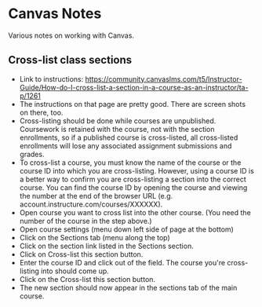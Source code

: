 # Canvas Notes

Various notes on working with Canvas.

## Cross-list class sections

* Link to instructions: https://community.canvaslms.com/t5/Instructor-Guide/How-do-I-cross-list-a-section-in-a-course-as-an-instructor/ta-p/1261
* The instructions on that page are pretty good. There are screen shots on there, too.
* Cross-listing should be done while courses are unpublished. Coursework is retained with the course, not with the section enrollments, so if a published course is cross-listed, all cross-listed enrollments will lose any associated assignment submissions and grades.
* To cross-list a course, you must know the name of the course or the course ID into which you are cross-listing. However, using a course ID is a better way to confirm you are cross-listing a section into the correct course. You can find the course ID by opening the course and viewing the number at the end of the browser URL (e.g. account.instructure.com/courses/XXXXXX).
* Open course you want to cross list into the other course. (You need the number of the course in the step above.)
* Open course settings (menu down left side of page at the bottom)
* Click on the Sections tab (menu along the top)
* Click on the section link listed in the Sections section.
* Click on Cross-list this section button.
* Enter the course ID and click out of the field. The course you're cross-listing into should come up.
* Click on the Cross-list this section button.
* The new section should now appear in the sections tab of the main course.

